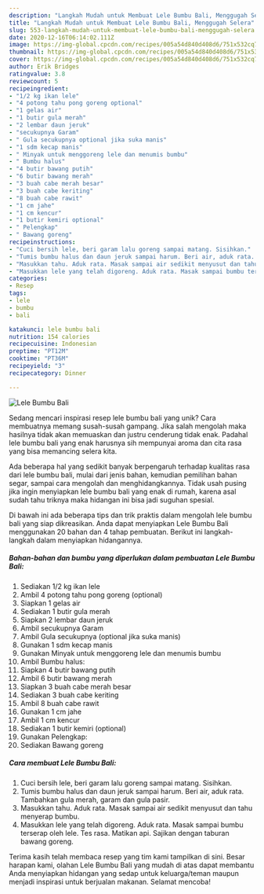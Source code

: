 ```yaml
---
description: "Langkah Mudah untuk Membuat Lele Bumbu Bali, Menggugah Selera"
title: "Langkah Mudah untuk Membuat Lele Bumbu Bali, Menggugah Selera"
slug: 553-langkah-mudah-untuk-membuat-lele-bumbu-bali-menggugah-selera
date: 2020-12-16T06:14:02.111Z
image: https://img-global.cpcdn.com/recipes/005a54d840d408d6/751x532cq70/lele-bumbu-bali-foto-resep-utama.jpg
thumbnail: https://img-global.cpcdn.com/recipes/005a54d840d408d6/751x532cq70/lele-bumbu-bali-foto-resep-utama.jpg
cover: https://img-global.cpcdn.com/recipes/005a54d840d408d6/751x532cq70/lele-bumbu-bali-foto-resep-utama.jpg
author: Erik Bridges
ratingvalue: 3.8
reviewcount: 5
recipeingredient:
- "1/2 kg ikan lele"
- "4 potong tahu pong goreng optional"
- "1 gelas air"
- "1 butir gula merah"
- "2 lembar daun jeruk"
- "secukupnya Garam"
- " Gula secukupnya optional jika suka manis"
- "1 sdm kecap manis"
- " Minyak untuk menggoreng lele dan menumis bumbu"
- " Bumbu halus"
- "4 butir bawang putih"
- "6 butir bawang merah"
- "3 buah cabe merah besar"
- "3 buah cabe keriting"
- "8 buah cabe rawit"
- "1 cm jahe"
- "1 cm kencur"
- "1 butir kemiri optional"
- " Pelengkap"
- " Bawang goreng"
recipeinstructions:
- "Cuci bersih lele, beri garam lalu goreng sampai matang. Sisihkan."
- "Tumis bumbu halus dan daun jeruk sampai harum. Beri air, aduk rata. Tambahkan gula merah, garam dan gula pasir."
- "Masukkan tahu. Aduk rata. Masak sampai air sedikit menyusut dan tahu menyerap bumbu."
- "Masukkan lele yang telah digoreng. Aduk rata. Masak sampai bumbu terserap oleh lele. Tes rasa. Matikan api. Sajikan dengan taburan bawang goreng."
categories:
- Resep
tags:
- lele
- bumbu
- bali

katakunci: lele bumbu bali 
nutrition: 154 calories
recipecuisine: Indonesian
preptime: "PT12M"
cooktime: "PT36M"
recipeyield: "3"
recipecategory: Dinner

---
```



![Lele Bumbu Bali](https://img-global.cpcdn.com/recipes/005a54d840d408d6/751x532cq70/lele-bumbu-bali-foto-resep-utama.jpg)

Sedang mencari inspirasi resep lele bumbu bali yang unik? Cara membuatnya memang susah-susah gampang. Jika salah mengolah maka hasilnya tidak akan memuaskan dan justru cenderung tidak enak. Padahal lele bumbu bali yang enak harusnya sih mempunyai aroma dan cita rasa yang bisa memancing selera kita.

Ada beberapa hal yang sedikit banyak berpengaruh terhadap kualitas rasa dari lele bumbu bali, mulai dari jenis bahan, kemudian pemilihan bahan segar, sampai cara mengolah dan menghidangkannya. Tidak usah pusing jika ingin menyiapkan lele bumbu bali yang enak di rumah, karena asal sudah tahu triknya maka hidangan ini bisa jadi suguhan spesial.




Di bawah ini ada beberapa tips dan trik praktis dalam mengolah lele bumbu bali yang siap dikreasikan. Anda dapat menyiapkan Lele Bumbu Bali menggunakan 20 bahan dan 4 tahap pembuatan. Berikut ini langkah-langkah dalam menyiapkan hidangannya.

<!--inarticleads1-->

##### Bahan-bahan dan bumbu yang diperlukan dalam pembuatan Lele Bumbu Bali:

1. Sediakan 1/2 kg ikan lele
1. Ambil 4 potong tahu pong goreng (optional)
1. Siapkan 1 gelas air
1. Sediakan 1 butir gula merah
1. Siapkan 2 lembar daun jeruk
1. Ambil secukupnya Garam
1. Ambil  Gula secukupnya (optional jika suka manis)
1. Gunakan 1 sdm kecap manis
1. Gunakan  Minyak untuk menggoreng lele dan menumis bumbu
1. Ambil  Bumbu halus:
1. Siapkan 4 butir bawang putih
1. Ambil 6 butir bawang merah
1. Siapkan 3 buah cabe merah besar
1. Sediakan 3 buah cabe keriting
1. Ambil 8 buah cabe rawit
1. Gunakan 1 cm jahe
1. Ambil 1 cm kencur
1. Sediakan 1 butir kemiri (optional)
1. Gunakan  Pelengkap:
1. Sediakan  Bawang goreng




<!--inarticleads2-->

##### Cara membuat Lele Bumbu Bali:

1. Cuci bersih lele, beri garam lalu goreng sampai matang. Sisihkan.
1. Tumis bumbu halus dan daun jeruk sampai harum. Beri air, aduk rata. Tambahkan gula merah, garam dan gula pasir.
1. Masukkan tahu. Aduk rata. Masak sampai air sedikit menyusut dan tahu menyerap bumbu.
1. Masukkan lele yang telah digoreng. Aduk rata. Masak sampai bumbu terserap oleh lele. Tes rasa. Matikan api. Sajikan dengan taburan bawang goreng.




Terima kasih telah membaca resep yang tim kami tampilkan di sini. Besar harapan kami, olahan Lele Bumbu Bali yang mudah di atas dapat membantu Anda menyiapkan hidangan yang sedap untuk keluarga/teman maupun menjadi inspirasi untuk berjualan makanan. Selamat mencoba!
